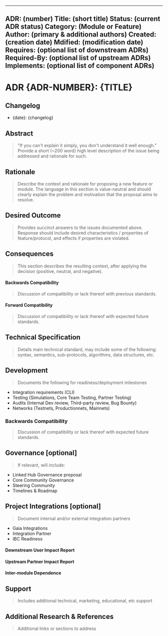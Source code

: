 <!--
order: false
-->

---

ADR: (number)
Title: (short title)
Status: (current ADR status)
Category: (Module or Feature)
Author: (primary & additional authors)
Created: (creation date)
Mdified: (modification date)
Requires: (optional list of downstream ADRs)
Required-By: (optional list of upstream ADRs)
Implements: (optional list of component ADRs)
---

# ADR {ADR-NUMBER}: {TITLE}

## Changelog

- {date}: {changelog}

## Abstract

> "If you can't explain it simply, you don't understand it well enough." Provide  a short (~200 word) high level description of the issue being addressed and rationale for such.

## Rationale

> Describe the context and rationale for proposing a new feature or module. The language in this section is value-neutral and should clearly explain the problem and motivation that the proposal aims to resolve.

## Desired Outcome

> Provides succinct answers to the issues documented above. Response should include desired characteristics / properties of feature/protocol, and effects if properties are violated.

## Consequences

> This section describes the resulting context, after applying the decision (positive, neutral, and negative).

#### Backwards Compatibility

> Discussion of compatibility or lack thereof with previous standards.

#### Forward Compatibility

> Discussion of compatibility or lack thereof with expected future standards.

## Technical Specification

> Details main technical standard, may include some of the following: syntax, semantics, sub-protocols, algorithms, data structures, etc.

## Development

> Documents the following for readiness/deployment milestones

- Integration requirements (CLI)
- Testing (Simulations, Core Team Testing, Partner Testing)
- Audits (Internal Dev review, Third-party review, Bug Bounty)
- Networks (Testnets, Productionnets, Mainnets)

### Backwards Compatibility

> Discussion of compatibility or lack thereof with expected future standards.

## Governance [optional]

> If relevant, will include:

- Linked Hub Governance proposal
- Core Community Governance
- Steering Community
- Timelines & Roadmap

## Project Integrations [optional]

> Document internal and/or external integration partners

- Gaia Integrations
- Integration Partner
- IBC Readiness

#### Downstream User Impact Report

#### Upstream Partner Impact Report

#### Inter-module Dependence

## Support

> Includes additional technical, marketing, educational, etc support

## Additional Research & References

> Additional links or sections to address
